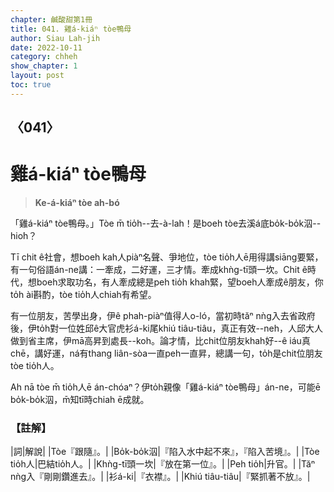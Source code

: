 ```yaml
---
chapter: 鹹酸甜第1冊
title: 041. 雞á-kiáⁿ tòe鴨母
author: Siau Lah-jih
date: 2022-10-11
category: chheh
show_chapter: 1
layout: post
toc: true
---
```

  
## 〈041〉
# 雞á-kiáⁿ tòe鴨母
>**Ke-á-kiáⁿ tòe ah-bó**

「雞á-kiáⁿ tòe鴨母。」Tòe m̄ tio̍h--去-à-lah！是boeh tòe去溪á底bo̍k-bo̍k泅--hio͘h？

Tī chit ê社會，想boeh kah人piàⁿ名聲、爭地位，tòe tio̍h人ē用得講siāng要緊，有一句俗語án-ne講：一牽成，二好運，三才情。牽成khǹg-tī頭一坎。Chit ê時代，想boeh求取功名，有人牽成總是peh tio̍h khah緊，望boeh人牽成ê朋友，你to̍h ài斟酌，tòe tio̍h人chiah有希望。

有一位朋友，苦學出身，伊ê phah-piàⁿ值得人o-ló，當初時tăⁿ nǹg入去省政府後，伊to̍h對一位姓邱ê大官虎衫á-ki尾khiú tiâu-tiâu，真正有效--neh，人邱大人做到省主席，伊mā高昇到處長--koh。論才情，比chit位朋友khah好--ê iáu真chē，講好運，ná有thang liân-sòa一直peh一直昇，總講一句，to̍h是chit位朋友tòe tio̍h人。

Ah nā tòe m̄ tio̍h人ē án-chóaⁿ？伊to̍h親像「雞á-kiáⁿ tòe鴨母」án-ne，可能ē bo̍k-bo̍k泅，m̄知tī時chiah ē成就。

### 【註解】
|詞|解說|
|Tòe『跟隨』。|
|Bo̍k-bo̍k泅|『陷入水中起不來』，『陷入苦境』。|
|Tòe tio̍h人|巴結tio̍h人。|
|Khǹg-tī頭一坎|『放在第一位』。|
|Peh tio̍h|升官。|
|Tăⁿ nǹg入『剛剛鑽進去』。|
|衫á-ki|『衣襟』。|
|Khiú tiâu-tiâu|『緊抓著不放』。|

